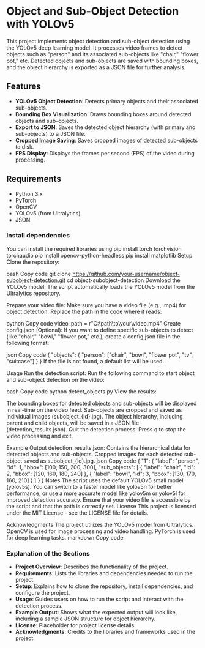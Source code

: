 # Object and Sub-Object Detection with YOLOv5

This project implements object detection and sub-object detection using the YOLOv5 deep learning model. It processes video frames to detect objects such as "person" and its associated sub-objects like "chair," "flower pot," etc. Detected objects and sub-objects are saved with bounding boxes, and the object hierarchy is exported as a JSON file for further analysis.

## Features

- **YOLOv5 Object Detection**: Detects primary objects and their associated sub-objects.
- **Bounding Box Visualization**: Draws bounding boxes around detected objects and sub-objects.
- **Export to JSON**: Saves the detected object hierarchy (with primary and sub-objects) to a JSON file.
- **Cropped Image Saving**: Saves cropped images of detected sub-objects to disk.
- **FPS Display**: Displays the frames per second (FPS) of the video during processing.

## Requirements

- Python 3.x
- PyTorch
- OpenCV
- YOLOv5 (from Ultralytics)
- JSON

### Install dependencies

You can install the required libraries using 
pip install torch torchvision torchaudio
pip install opencv-python-headless
pip install matplotlib
Setup
Clone the repository:

bash
Copy code
git clone https://github.com/your-username/object-subobject-detection.git
cd object-subobject-detection
Download the YOLOv5 model: The script automatically loads the YOLOv5 model from the Ultralytics repository.

Prepare your video file: Make sure you have a video file (e.g., .mp4) for object detection. Replace the path in the code where it reads:

python
Copy code
video_path = r"C:\path\to\your\video.mp4"
Create config.json (Optional): If you want to define specific sub-objects to detect (like "chair," "bowl," "flower pot," etc.), create a config.json file in the following format:

json
Copy code
{
    "objects": {
        "person": ["chair", "bowl", "flower pot", "tv", "suitcase"]
    }
}
If the file is not found, a default list will be used.

Usage
Run the detection script: Run the following command to start object and sub-object detection on the video:

bash
Copy code
python detect_objects.py
View the results:

The bounding boxes for detected objects and sub-objects will be displayed in real-time on the video feed.
Sub-objects are cropped and saved as individual images (subobject_{id}.jpg).
The object hierarchy, including parent and child objects, will be saved in a JSON file (detection_results.json).
Quit the detection process: Press q to stop the video processing and exit.

Example Output
detection_results.json: Contains the hierarchical data for detected objects and sub-objects.
Cropped images for each detected sub-object saved as subobject_{id}.jpg.
json
Copy code
{
    "1": {
        "label": "person",
        "id": 1,
        "bbox": [100, 150, 200, 300],
        "sub_objects": [
            {
                "label": "chair",
                "id": 2,
                "bbox": [120, 160, 180, 240]
            },
            {
                "label": "bowl",
                "id": 3,
                "bbox": [130, 170, 160, 210]
            }
        ]
    }
}
Notes
The script uses the default YOLOv5 small model (yolov5s). You can switch to a faster model like yolov5n for better performance, or use a more accurate model like yolov5m or yolov5l for improved detection accuracy.
Ensure that your video file is accessible by the script and that the path is correctly set.
License
This project is licensed under the MIT License - see the LICENSE file for details.

Acknowledgments
The project utilizes the YOLOv5 model from Ultralytics.
OpenCV is used for image processing and video handling.
PyTorch is used for deep learning tasks.
markdown
Copy code

### Explanation of the Sections

- **Project Overview**: Describes the functionality of the project.
- **Requirements**: Lists the libraries and dependencies needed to run the project.
- **Setup**: Explains how to clone the repository, install dependencies, and configure the project.
- **Usage**: Guides users on how to run the script and interact with the detection process.
- **Example Output**: Shows what the expected output will look like, including a sample JSON structure for object hierarchy.
- **License**: Placeholder for project license details.
- **Acknowledgments**: Credits to the libraries and frameworks used in the project.
